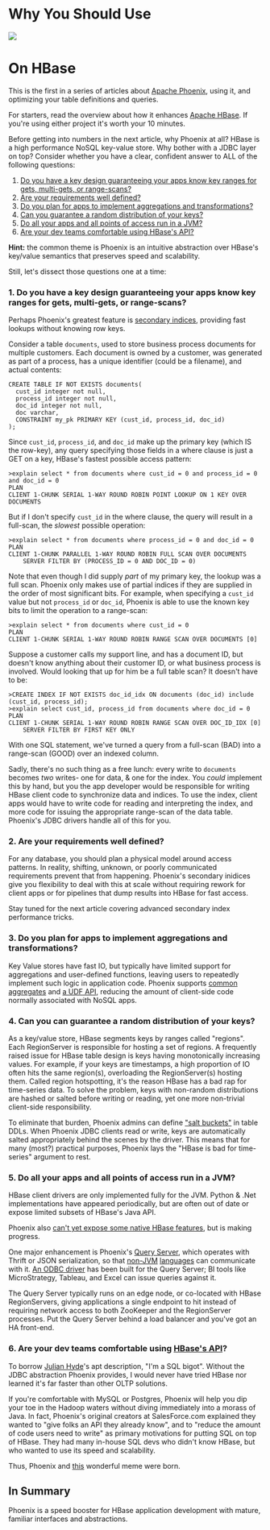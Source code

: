 # Why You Should Use

![](http://phoenix.apache.org/images/phoenix-logo-small.png)

# On HBase

This is the first in a series of articles about [Apache Phoenix](http://phoenix.apache.org/), using it, and optimizing your table definitions and queries.

For starters, read the overview about how it enhances [Apache HBase](http://hbase.apache.org/). If you're using either project it's worth your 10 minutes.

Before getting into numbers in the next article, why Phoenix at all? HBase is a high performance NoSQL key-value store. Why bother with a JDBC layer on top? Consider whether you have a clear, confident answer to ALL of the following questions:

1. [Do you have a key design guaranteeing your apps know key ranges for gets, multi-gets, or range-scans?](#1)
2. [Are your requirements well defined?](#2)
3. [Do you plan for apps to implement aggregations and transformations?](#3)
4. [Can you guarantee a random distribution of your keys?](#4)
5. [Do all your apps and all points of access run in a JVM?](#5)
6. [Are your dev teams comfortable using HBase's API?](#6)

**Hint:** the common theme is Phoenix is an intuitive abstraction over HBase's key/value semantics that preserves speed and scalability.

Still, let's dissect those questions one at a time:

### 1. Do you have a key design guaranteeing your apps know key ranges for gets, multi-gets, or range-scans?<a name="1" />

Perhaps Phoenix's greatest feature is [secondary indices](http://phoenix.apache.org/secondary_indexing.html), providing fast lookups without knowing row keys.

Consider a table `documents`, used to store business process documents for multiple customers. Each document is owned by a customer, was generated as part of a process, has a unique identifier (could be a filename), and actual contents:
```
CREATE TABLE IF NOT EXISTS documents(
  cust_id integer not null,
  process_id integer not null,
  doc_id integer not null,
  doc varchar,
  CONSTRAINT my_pk PRIMARY KEY (cust_id, process_id, doc_id)
);
```

Since `cust_id`, `process_id`, and `doc_id` make up the primary key (which IS the row-key), any query specifying those fields in a where clause is just a GET on a key, HBase's fastest possible access pattern:
```
>explain select * from documents where cust_id = 0 and process_id = 0 and doc_id = 0
PLAN
CLIENT 1-CHUNK SERIAL 1-WAY ROUND ROBIN POINT LOOKUP ON 1 KEY OVER DOCUMENTS
```

But if I don't specify `cust_id` in the where clause, the query will result in a full-scan, the *slowest* possible operation:
```
>explain select * from documents where process_id = 0 and doc_id = 0
PLAN
CLIENT 1-CHUNK PARALLEL 1-WAY ROUND ROBIN FULL SCAN OVER DOCUMENTS
    SERVER FILTER BY (PROCESS_ID = 0 AND DOC_ID = 0)
```

Note that even though I did supply *part* of my primary key, the lookup was a full scan. Phoenix only makes use of partial indices if they are supplied in the order of most significant bits. For example, when specifying a `cust_id` value but not `process_id` or `doc_id`, Phoenix is able to use the known key bits to limit the operation to a range-scan:
```
>explain select * from documents where cust_id = 0
PLAN
CLIENT 1-CHUNK SERIAL 1-WAY ROUND ROBIN RANGE SCAN OVER DOCUMENTS [0]
```

Suppose a customer calls my support line, and has a document ID, but doesn't know anything about their customer ID, or what business process is involved. Would looking that up for him be a full table scan? It doesn't have to be:
```
>CREATE INDEX IF NOT EXISTS doc_id_idx ON documents (doc_id) include (cust_id, process_id);
>explain select cust_id, process_id from documents where doc_id = 0
PLAN
CLIENT 1-CHUNK SERIAL 1-WAY ROUND ROBIN RANGE SCAN OVER DOC_ID_IDX [0]
    SERVER FILTER BY FIRST KEY ONLY
```

With one SQL statement, we've turned a query from a full-scan (BAD) into a range-scan (GOOD) over an indexed column.

Sadly, there's no such thing as a free lunch: every write to `documents` becomes *two* writes- one for data, & one for the index. You *could* implement this by hand, but you the app developer would be responsible for writing HBase client code to synchronize data and indices. To use the index, client apps would have to write code for reading and interpreting the index, and more code for issuing the appropriate range-scan of the data table. Phoenix's JDBC drivers handle all of this for you.

### 2. Are your requirements well defined?<a name="2" />

For any database, you should plan a physical model around access patterns. In reality, shifting, unknown, or poorly communicated requirements prevent that from happening. Phoenix's secondary inidices give you flexibility to deal with this at scale without requiring rework for client apps or for pipelines that dump results into HBase for fast access.

Stay tuned for the next article covering advanced secondary index performance tricks.

### 3. Do you plan for apps to implement aggregations and transformations?<a name="3" />

Key Value stores have fast IO, but typically have limited support for aggregations and user-defined functions, leaving users to repeatedly implement such logic in application code. Phoenix supports [common aggregates](http://phoenix.apache.org/language/functions.html) and [a UDF API](http://phoenix.apache.org/udf.html), reducing the amount of client-side code normally associated with NoSQL apps.

### 4. Can you can guarantee a random distribution of your keys?<a name="4" />

As a key/value store, HBase segments keys by ranges called "regions". Each RegionServer is responsible for hosting a set of regions. A frequently raised issue for HBase table design is keys having monotonically increasing values. For example, if your keys are timestamps, a high proportion of IO often hits the same region(s), overloading the RegionServer(s) hosting them. Called region hotspotting, it's the reason HBase has a bad rap for time-series data. To solve the problem, keys with non-random distributions are hashed or salted before writing or reading, yet one more non-trivial client-side responsibility.

To eliminate that burden, Phoenix admins can define ["salt buckets"](http://phoenix.apache.org/salted.html) in table DDLs. When Phoenix JDBC clients read or write, keys are automatically salted appropriately behind the scenes by the driver. This means that for many (most?) practical purposes, Phoenix lays the "HBase is bad for time-series" argument to rest.

### 5. Do all your apps and all points of access run in a JVM?<a name="5" />

HBase client drivers are only implemented fully for the JVM. Python & .Net implementations have appeared periodically, but are often out of date or expose limited subsets of HBase's Java API.

Phoenix also [can't yet expose some native HBase features](https://issues.apache.org/jira/browse/PHOENIX-590), but is making progress.

One major enhancement is Phoenix's [Query Server](http://phoenix.apache.org/server.html), which operates with Thrift or JSON serialization, so that [non-JVM](https://github.com/Boostport/avatica) [languages](https://pythonhosted.org/phoenixdb/) can communicate with it. [An ODBC driver](http://hortonworks.com/downloads/#addons) has been built for the Query Server; BI tools like MicroStrategy, Tableau, and Excel can issue queries against it.

The Query Server typically runs on an edge node, or co-located with HBase RegionServers, giving applications a single endpoint to hit instead of requiring network access to both ZooKeeper and the RegionServer processes. Put the Query Server behind a load balancer and you've got an HA front-end.

### 6. Are your dev teams comfortable using [HBase's API](https://hbase.apache.org/apidocs/)?<a name="6" />

To borrow [Julian Hyde](https://twitter.com/julianhyde)'s apt description, "I'm a SQL bigot". Without the JDBC abstraction Phoenix provides, I would never have tried HBase nor learned it's far faster than other OLTP solutions.

If you're comfortable with MySQL or Postgres, Phoenix will help you dip your toe in the Hadoop waters without diving immediately into a morass of Java. In fact, Phoenix's original creators at SalesForce.com explained they wanted to "give folks an API they already know", and to "reduce the amount of code users need to write" as primary motivations for putting SQL on top of HBase. They had many in-house SQL devs who didn't know HBase, but who wanted to use its speed and scalability.

Thus, Phoenix and [this](https://cdn.meme.am/instances/500x/37579492.jpg) wonderful meme were born.

## In Summary

Phoenix is a speed booster for HBase application development with mature, familiar interfaces and abstractions.
